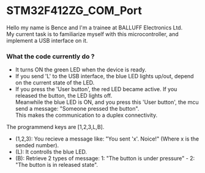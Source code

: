 # STM32F412ZG_COM_Port
Hello my name is Bence and I'm a trainee at BALLUFF Electronics Ltd. <br />
My current task is to familiarize myself with this microcontroller, and implement a USB interface on it.  <br />

### What the code currently do ?
- It turns ON the green LED when the device is ready.
- If you send 'L' to the USB interface, the blue LED lights up/out, depend on the current state of the LED.
- If you press the 'User button', the red LED became active. If you released the button, the LED lights off. <br />
Meanwhile the blue LED is ON, and you press this 'User button', the mcu send a message: "Someone pressed the button". <br />
This makes the communication to a duplex connectivity. <br />

The programmend keys are [1,2,3,L,B].
- (1,2,3): You recieve a message like: "You sent 'x'. Noice!" (Where x is the sended number).
- (L): It controlls the blue LED.
- (B): Retrieve 2 types of message: 1: "The button is under pressure" - 2: "The button is in released state".
